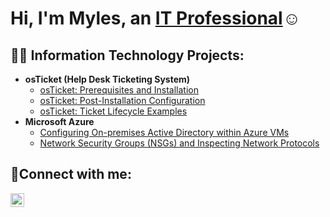 <h1>Hi, I'm Myles, an <a href="https://linkedin.com/in/Josh">IT Professional</a>☺</h1>

<h2>👨‍💻 Information Technology Projects:</h2>

- <b>osTicket (Help Desk Ticketing System)</b>
  - [osTicket: Prerequisites and Installation](https://github.com/mylesgonzalez/osticket-prereqs)
  - [osTicket: Post-Installation Configuration](https://github.com/mylesgonzalez/post-install-config)
  - [osTicket: Ticket Lifecycle Examples](https://github.com/mylesgonzalez/ticket-lifecycle)
- <b>Microsoft Azure</b>
  - [Configuring On-premises Active Directory within Azure VMs](https://github.com/mylesgonzalez/configure-ad)
  - [Network Security Groups (NSGs) and Inspecting Network Protocols](https://github.com/mylesgonzalez/azure-network-protocols)

<h2>🤳Connect with me:</h2>


[<img align="left" alt="Myles | LinkedIn" width="22px" src="https://cdn.jsdelivr.net/npm/simple-icons@v3/icons/linkedin.svg" />][linkedin]




[linkedin]: https://www.linkedin.com/in/myles-gonzalez-42b805345/
